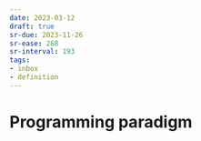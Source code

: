 ```yaml
---
date: 2023-03-12
draft: true
sr-due: 2023-11-26
sr-ease: 268
sr-interval: 193
tags:
- inbox
- definition
---
```


# Programming paradigm